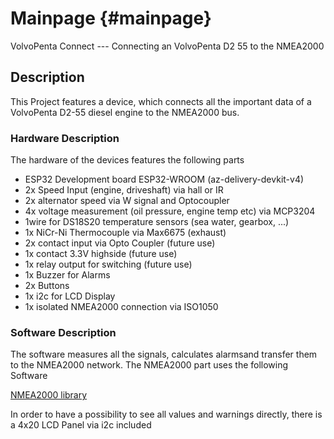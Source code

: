 # Mainpage  {#mainpage}

VolvoPenta Connect --- Connecting an VolvoPenta D2 55 to the NMEA2000

## Description

This Project features a device, which connects all the important data of a
VolvoPenta D2-55 diesel engine to the NMEA2000 bus.

### Hardware Description

The hardware of the devices features the following parts

- ESP32 Development board ESP32-WROOM (az-delivery-devkit-v4)
- 2x Speed Input (engine, driveshaft) via hall or IR
- 2x alternator speed via W signal and Optocoupler
- 4x voltage measurement (oil pressure, engine temp etc) via MCP3204
- 1wire for DS18S20 temperature sensors (sea water, gearbox, ...)
- 1x NiCr-Ni Thermocouple via Max6675 (exhaust)
- 2x contact input via Opto Coupler (future use)
- 1x contact 3.3V highside (future use)
- 1x relay output for switching (future use)
- 1x Buzzer for Alarms
- 2x Buttons
- 1x i2c for LCD Display
- 1x isolated NMEA2000 connection via ISO1050

### Software Description

The software measures all the signals, calculates alarmsand transfer them to the
NMEA2000 network. The NMEA2000 part uses the following Software

[NMEA2000 library](https://ttlappalainen.github.io/NMEA2000/changes.html)

In order to have a possibility to see all values and warnings directly, there
is a 4x20 LCD Panel via i2c included
